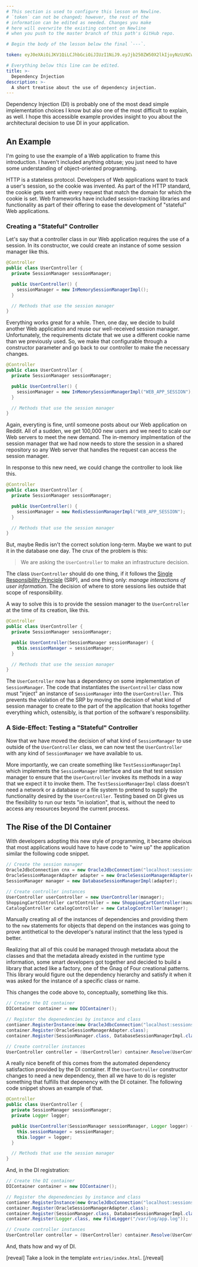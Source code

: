 ```yaml
---
# This section is used to configure this lesson on Newline.
# `token` can not be changed; however, the rest of the
# information can be edited as needed. Changes you make
# here will overwrite the existing content on Newline
# when you push to the master branch of this path's GitHub repo.

# Begin the body of the lesson below the final `---`.

token: eyJ0eXAiOiJKV1QiLCJhbGciOiJIUzI1NiJ9.eyJjb250ZW50X2lkIjoyNzUzNCwiY29udGVudF90eXBlIjoiTGVzc29uIn0.FtETazSDhQRCeTNGJVU5iKGfxfZ7oCVTZMT8wxsBzWU

# Everything below this line can be edited.
title: >-
  Dependency Injection
description: >-
  A short treatise about the use of dependency injection.
---
```


Dependency Injection (DI) is probably one of the most dead simple implementation
choices I know but also one of the most difficult to explain, as well. I hope
this accessible example provides insight to you about the architectural
decision to use DI in your application.

## An Example

I'm going to use the example of a Web application to frame this introduction. I
haven't included anything obtuse; you just need to have some understanding of
object-oriented programming.

HTTP is a stateless protocol. Developers of Web applications want to track a
user's session, so the cookie was invented. As part of the HTTP standard, the
cookie gets sent with every request that match the domain for which the cookie
is set. Web frameworks have included session-tracking libraries and
functionality as part of their offering to ease the development of "stateful"
Web applications.

### Creating a "Stateful" Controller

Let's say that a controller class in our Web application requires the use of a
session. In its constructor, we could create an instance of some session
manager like this.

```java
@Controller
public class UserController {
  private SessionManager sessionManager;

  public UserController() {
    sessionManager = new InMemorySessionManagerImpl();
  }

  // Methods that use the session manager
}
```

Everything works great for a while. Then, one day, we decide to build another
Web application and reuse our well-received session manager. Unfortunately, the
requirements dictate that we use a different cookie name than we previously
used. So, we make that configurable through a constructor parameter and go back
to our controller to make the necessary changes.

```java
@Controller
public class UserController {
  private SessionManager sessionManager;

  public UserController() {
    sessionManager = new InMemorySessionManagerImpl("WEB_APP_SESSION");
  }

  // Methods that use the session manager
}
```

Again, everyting is fine, until someone posts about our Web application on
Reddit. All of a sudden, we get 100,000 new users and we need to scale our Web
servers to meet the new demand. The in-memory implmentation of the session
manager that we had now needs to store the session in a shared repository so
any Web server that handles the request can access the session manager.

In response to this new need, we could change the controller to look like this.

```java
@Controller
public class UserController {
  private SessionManager sessionManager;

  public UserController() {
    sessionManager = new RedisSessionManagerImpl("WEB_APP_SESSION");
  }

  // Methods that use the session manager
}
```

But, maybe Redis isn't the correct solution long-term. Maybe we want to put it
in the database one day. The crux of the problem is this:

> We are asking the `UserController` to make an infrastructure decision.

The class `UserController` should do one thing, if it follows the [Single
Responsibility
Principle](https://en.wikipedia.org/wiki/Single_responsibility_principle) (SRP),
and one thing only: *manage interactions of user information*. The decision of
where to store sessions lies outside that scope of responsibility.

A way to solve this is to provide the session manager to the `UserController`
at the time of its creation, like this.

```java
@Controller
public class UserController {
  private SessionManager sessionManager;

  public UserController(SessionManager sessionManager) {
    this.sessionManager = sessionManager;
  }

  // Methods that use the session manager
}
```

The `UserController` now has a dependency on some implementation of
`SessionManager`. The code that instantiates the `UserController` class now must
"inject" an instance of `SessionManager` into the `UserController`. This
prevents the violation of the SRP by moving the decision of what kind of
session manager to create to the part of the application that hooks together
everything which, ostensibly, is that portion of the software's responsibility.

### A Side-Effect: Testing a "Stateful" Controller

Now that we have moved the decision of what kind of `SessionManager` to use
outside of the `UserController` class, we can now test the `UserController`
with any kind of `SessionManager` we have available to us.

More importantly, we can create something like `TestSessionManagerImpl` which
implements the `SessionManager` interface and use that test session manager to
ensure that the `UserController` invokes its methods in a way that we expect it
to invoke them. The `TestSessionManagerImpl` class doesn't need a network or a
database or a file system to pretend to supply the functionality desired by the
`UserController`. Testing based on DI gives us the flexibility to run our tests
"in isolation", that is, without the need to access any resources beyond the
current process.

## The Rise of the DI Container

With developers adopting this new style of programming, it became obvious that
most applications would have to have code to "wire up" the application similar
the following code snippet.

```java
// Create the session manager
OracleJdbcConnection cnx = new OracleJdbcConnection("localhost:sessions");
OracleSessionManagerAdapter adapter = new OracleSessionManagerAdapter(cnx);
SessionManager manager = new DatabaseSessionManagerImpl(adapter);

// Create controller instances
UserController userController = new UserController(manager);
ShoppingCartController cartController = new ShoppingCartController(manager);
CatalogController catalogController = new CatalogController(manager);
```

Manually creating all of the instances of dependencies and providing them to the
`new` statements for objects that depend on the instances was going to prove
antithetical to the developer's natural instinct that the less typed is better.

Realizing that all of this could be managed through metadata about the classes
and that the metadata already existed in the runtime type information, some
smart developers got together and decided to build a library that acted like a
factory, one of the Gnag of Four creational patterns. This library would figure
out the dependency hierarchy and satisfy it when it was asked for the instance
of a specific class or name.

This changes the code above to, conceptually, something like this.

```java
// Create the DI container
DIContainer container = new DIContainer();

// Register the depenedencies by instance and class
contianer.RegisterInstance(new OracleJdbcConnection("localhost:sessions"));
container.Register(OracleSessionManagerAdapter.class);
container.Register(SessionManager.class, DatabaseSessionManagerImpl.class);

// Create controller instances
UserController controller = (UserController) container.Resolve(UserController.class);
```

A really nice benefit of this comes from the automated dependency satisfaction
provided by the DI container. If the `UserController` constructor changes to
need a new dependency, then all we have to do is register something that
fulfills that depenency with the DI cotainer. The following code snippet shows
an example of that.

```java
@Controller
public class UserController {
  private SessionManager sessionManager;
  private Logger logger;

  public UserController(SessionManager sessionManager, Logger logger) {
    this.sessionManager = sessionManager;
    this.logger = logger;
  }

  // Methods that use the session manager
}
```

And, in the DI registration:

```java
// Create the DI container
DIContainer container = new DIContainer();

// Register the depenedencies by instance and class
contianer.RegisterInstance(new OracleJdbcConnection("localhost:sessions"));
container.Register(OracleSessionManagerAdapter.class);
container.Register(SessionManager.class, DatabaseSessionManagerImpl.class);
container.Register(Logger.class, new FileLogger("/var/log/app.log"));

// Create controller instances
UserController controller = (UserController) container.Resolve(UserController.class);
```
And, thats how and wy of DI.

[reveal]
Take a look in the template `entries/index.html`.
[/reveal]

